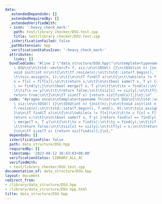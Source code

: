 ```yaml
---
data:
  _extendedDependsOn: []
  _extendedRequiredBy: []
  _extendedVerifiedWith:
  - icon: ':heavy_check_mark:'
    path: test/library_checker/DSU.test.cpp
    title: test/library_checker/DSU.test.cpp
  _isVerificationFailed: false
  _pathExtension: hpp
  _verificationStatusIcon: ':heavy_check_mark:'
  attributes:
    links: []
  bundledCode: "#line 2 \"data_structure/DSU.hpp\"\n\ntemplate<typename T>\nstruct\
    \ DSU\n{\n\tstd::vector<T> f, siz;\n\n\tDSU() {}\n\tDSU(int n) {init(n);}\n\n\t\
    void init(int n)\n\t{\n\t\tf.resize(n);\n\t\tstd::iota(f.begin(), f.end(), 0);\n\
    \t\tsiz.assign(n, 1);\n\t}\n\n\tT find(T x)\n\t{\n\t\twhile(x != f[x])\n\t\t\t\
    x = f[x] = f[f[x]];\n\t\treturn x;\n\t}\n\n\tbool same(T x, T y) {return find(x)\
    \ == find(y);}\n\n\tbool merge(T x, T y)\n\t{\n\t\tx = find(x);\n\t\ty = find(y);\n\
    \t\tif(x == y)\n\t\t\treturn false;\n\t\tsiz[x] += siz[y];\n\t\tf[y] = x;\n\t\t\
    return true;\n\t}\n\n\tT size(T x) {return siz[find(x)];}\n};\n"
  code: "#pragma once\n\ntemplate<typename T>\nstruct DSU\n{\n\tstd::vector<T> f,\
    \ siz;\n\n\tDSU() {}\n\tDSU(int n) {init(n);}\n\n\tvoid init(int n)\n\t{\n\t\t\
    f.resize(n);\n\t\tstd::iota(f.begin(), f.end(), 0);\n\t\tsiz.assign(n, 1);\n\t\
    }\n\n\tT find(T x)\n\t{\n\t\twhile(x != f[x])\n\t\t\tx = f[x] = f[f[x]];\n\t\t\
    return x;\n\t}\n\n\tbool same(T x, T y) {return find(x) == find(y);}\n\n\tbool\
    \ merge(T x, T y)\n\t{\n\t\tx = find(x);\n\t\ty = find(y);\n\t\tif(x == y)\n\t\
    \t\treturn false;\n\t\tsiz[x] += siz[y];\n\t\tf[y] = x;\n\t\treturn true;\n\t\
    }\n\n\tT size(T x) {return siz[find(x)];}\n};"
  dependsOn: []
  isVerificationFile: false
  path: data_structure/DSU.hpp
  requiredBy: []
  timestamp: '2023-08-12 16:43:03+08:00'
  verificationStatus: LIBRARY_ALL_AC
  verifiedWith:
  - test/library_checker/DSU.test.cpp
documentation_of: data_structure/DSU.hpp
layout: document
redirect_from:
- /library/data_structure/DSU.hpp
- /library/data_structure/DSU.hpp.html
title: data_structure/DSU.hpp
---
```

